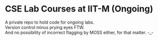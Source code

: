 CSE Lab Courses at IIT-M (Ongoing)
==================================

A private repo to hold code for ongoing labs.  
Version control minus prying eyes FTW.  
And no possibility of incorrect flagging by MOSS either, for that matter. -_-

